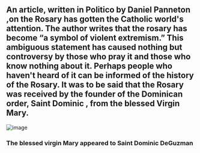 ## An article, written in Politico by Daniel Panneton ,on the Rosary has gotten the Catholic world's attention.  The author writes that the rosary has become “a symbol of violent extremism.”  This ambiguous statement has caused nothing but controversy by those who pray it and those who know nothing about it.  Perhaps people who haven't heard of it can be informed of the history of the Rosary.  It was to be said that the Rosary was received by the founder of the Dominican order, Saint Dominic , from the blessed Virgin Mary.  
![image](https://user-images.githubusercontent.com/111818082/187053798-4cd88063-590a-42b4-9833-4eeedcb1bf35.png)

### The blessed virgin Mary appeared to Saint Dominic DeGuzman 
